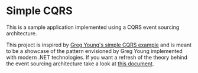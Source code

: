 # Simple CQRS

This is a sample application implemented using a CQRS event sourcing architecture.

This project is inspired by [Greg Young's simple CQRS example](https://github.com/gregoryyoung/m-r) and is meant to be a showcase of the pattern envisioned by Greg Young implemented with modern .NET technologies. If you want a refresh of the theory behind the event sourcing architecture take a look at [this document](https://cqrs.files.wordpress.com/2010/11/cqrs_documents.pdf).
